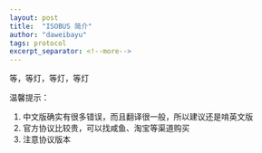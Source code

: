 ```yaml
---
layout: post
title:  "ISOBUS 简介"
author: "daweibayu"
tags: protocol
excerpt_separator: <!--more-->
---
```


 <!--more-->

等，等灯，等灯，等灯

 温馨提示：  
 1. 中文版确实有很多错误，而且翻译很一般，所以建议还是啃英文版
 2. 官方协议比较贵，可以找咸鱼、淘宝等渠道购买
 3. 注意协议版本